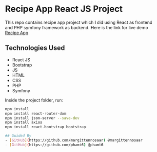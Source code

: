 # Recipe App React JS Project

This repo contains recipe app project which I did using React as frontend and PHP symfony framework as backend. Here is the link for live demo [Recipe App](https://60a67554025cdf4a85e74f6b--hungry-agnesi-67f305.netlify.app/)

## Technologies Used
- React JS
- Bootstrap
- JS
- HTML
- CSS 
- PHP
- Symfony

Inside the project folder, run:

```bash
npm install
npm install react-router-dom
npm install json-server --save-dev
npm install axios
npm install react-bootstrap bootstrap

## Guided By
- [GitHub](https://github.com/margittennosaar) @margittennosaar
- [GitHub](https://github.com/phamt6) @phamt6



